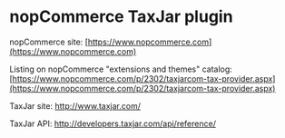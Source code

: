 ﻿nopCommerce TaxJar plugin
===========

nopCommerce site: [https://www.nopcommerce.com](https://www.nopcommerce.com)

Listing on nopCommerce "extensions and themes" catalog: [https://www.nopcommerce.com/p/2302/taxjarcom-tax-provider.aspx](https://www.nopcommerce.com/p/2302/taxjarcom-tax-provider.aspx)

TaxJar site: http://www.taxjar.com/

TaxJar API: http://developers.taxjar.com/api/reference/
